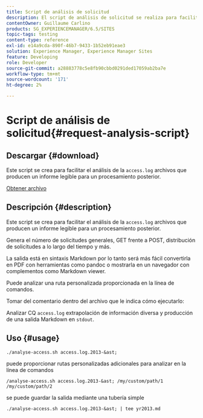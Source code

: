 ```yaml
---
title: Script de análisis de solicitud
description: El script de análisis de solicitud se realiza para facilitar el análisis de los archivos access.log y producir un informe legible para un procesamiento posterior
contentOwner: Guillaume Carlino
products: SG_EXPERIENCEMANAGER/6.5/SITES
topic-tags: testing
content-type: reference
exl-id: e14a9cda-890f-46b7-9433-1b52eb91eae3
solution: Experience Manager, Experience Manager Sites
feature: Developing
role: Developer
source-git-commit: a28883778c5e8fb90cbbd0291ded17059ab2ba7e
workflow-type: tm+mt
source-wordcount: '171'
ht-degree: 2%

---
```


# Script de análisis de solicitud{#request-analysis-script}

## Descargar {#download}

Este script se crea para facilitar el análisis de la `access.log` archivos que producen un informe legible para un procesamiento posterior.

[Obtener archivo](assets/analyse-access.sh)

## Descripción {#description}

Este script se crea para facilitar el análisis de la `access.log` archivos que producen un informe legible para un procesamiento posterior.

Genera el número de solicitudes generales, GET frente a POST, distribución de solicitudes a lo largo del tiempo y más.

La salida está en sintaxis Markdown por lo tanto será más fácil convertirla en PDF con herramientas como pandoc o mostrarla en un navegador con complementos como Markdown viewer.

Puede analizar una ruta personalizada proporcionada en la línea de comandos.

Tomar del comentario dentro del archivo que le indica cómo ejecutarlo:

Analizar CQ `access.log` extrapolación de información diversa y producción de una salida Markdown en `stdout`.

## Uso {#usage}

`./analyse-access.sh access.log.2013-&ast;`

puede proporcionar rutas personalizadas adicionales para analizar en la línea de comandos

`/analyse-access.sh access.log.2013-&ast; /my/custom/path/1 /my/custom/path/2`

se puede guardar la salida mediante una tubería simple

`./analyse-access.sh access.log.2013-&ast; | tee yr2013.md`
